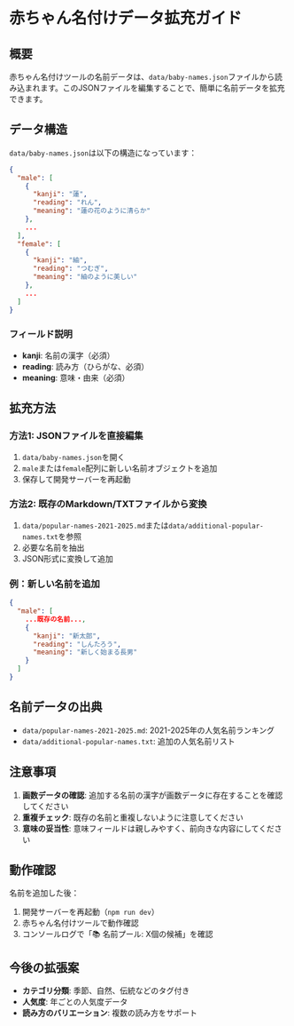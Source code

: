 # 赤ちゃん名付けデータ拡充ガイド

## 概要

赤ちゃん名付けツールの名前データは、`data/baby-names.json`ファイルから読み込まれます。このJSONファイルを編集することで、簡単に名前データを拡充できます。

## データ構造

`data/baby-names.json`は以下の構造になっています：

```json
{
  "male": [
    {
      "kanji": "蓮",
      "reading": "れん",
      "meaning": "蓮の花のように清らか"
    },
    ...
  ],
  "female": [
    {
      "kanji": "紬",
      "reading": "つむぎ",
      "meaning": "紬のように美しい"
    },
    ...
  ]
}
```

### フィールド説明

- **kanji**: 名前の漢字（必須）
- **reading**: 読み方（ひらがな、必須）
- **meaning**: 意味・由来（必須）

## 拡充方法

### 方法1: JSONファイルを直接編集

1. `data/baby-names.json`を開く
2. `male`または`female`配列に新しい名前オブジェクトを追加
3. 保存して開発サーバーを再起動

### 方法2: 既存のMarkdown/TXTファイルから変換

1. `data/popular-names-2021-2025.md`または`data/additional-popular-names.txt`を参照
2. 必要な名前を抽出
3. JSON形式に変換して追加

### 例：新しい名前を追加

```json
{
  "male": [
    ...既存の名前...,
    {
      "kanji": "新太郎",
      "reading": "しんたろう",
      "meaning": "新しく始まる長男"
    }
  ]
}
```

## 名前データの出典

- `data/popular-names-2021-2025.md`: 2021-2025年の人気名前ランキング
- `data/additional-popular-names.txt`: 追加の人気名前リスト

## 注意事項

1. **画数データの確認**: 追加する名前の漢字が画数データに存在することを確認してください
2. **重複チェック**: 既存の名前と重複しないように注意してください
3. **意味の妥当性**: 意味フィールドは親しみやすく、前向きな内容にしてください

## 動作確認

名前を追加した後：

1. 開発サーバーを再起動（`npm run dev`）
2. 赤ちゃん名付けツールで動作確認
3. コンソールログで「📚 名前プール: X個の候補」を確認

## 今後の拡張案

- **カテゴリ分類**: 季節、自然、伝統などのタグ付き
- **人気度**: 年ごとの人気度データ
- **読み方のバリエーション**: 複数の読み方をサポート


